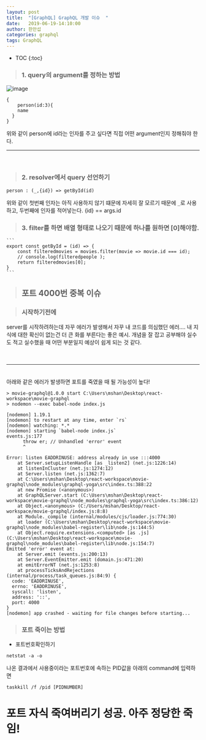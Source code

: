 ```yaml
---
layout: post
title:  "[GraphQL] GraphQL 개발 이슈  "
date:   2019-06-19-14:10:00
author: 한만섭
categories: graphql
tags: GraphQL
---
```


* TOC
{:toc}

> ### 1. query의 argument를 정하는 방법
![image](https://user-images.githubusercontent.com/46010705/59738578-b625e100-929c-11e9-88f4-e2ee76a3ddac.png)
```
{
	person(id:3){
    name
  }
}
```
위와 같이 person에 id라는 인자를 주고 싶다면 직접 어떤 argument인지 정해줘야 한다. 
　  

***

　  

> ### 2. resolver에서 query 선언하기 
	
  ```
  person : (_,{id}) => getById(id)
  ```
  위와 같이 첫번째 인자는 아직 사용하지 않기 떄문에 자세히 잘 모르기 때문에 `_`로 사용하고, 두번째에 인자를 적어넣는다. {id} == args.id


> ### 3. filter를 하면 배열 형태로 나오기 때문에 하나를 원하면 [0]해야함.
	
	```
	export const getById = (id) => {
	    const filteredmovies = movies.filter(movie => movie.id === id);
	    // console.log(filteredpeople );
	    return filteredmovies[0]; 
	}
	```


> ## 포트 4000번 중복 이슈 

> ### 시작하기전에
  server를 시작하려하는데 자꾸 에러가 발생해서 자꾸 내 코드를 의심했던 에러.... 내 지식에 대한 확신이 없는건 더 큰 화를 부른다는 좋은 예시. 
  개념을 잘 잡고 공부해야 실수도 적고 실수했을 때 어떤 부분일지 예상이 쉽게 되는 것 같다. 

　  
   
*** 

　  
아래와 같은 에러가 발생하면 포트를 죽였을 때 될 가능성이 높다!
```
> movie-graphql@1.0.0 start C:\Users\mshan\Desktop\react-workspace\movie-graphql
> nodemon --exec babel-node index.js

[nodemon] 1.19.1
[nodemon] to restart at any time, enter `rs`
[nodemon] watching: *.*
[nodemon] starting `babel-node index.js`
events.js:177
      throw er; // Unhandled 'error' event
      ^

Error: listen EADDRINUSE: address already in use :::4000
    at Server.setupListenHandle [as _listen2] (net.js:1226:14)
    at listenInCluster (net.js:1274:12)
    at Server.listen (net.js:1362:7)
    at C:\Users\mshan\Desktop\react-workspace\movie-graphql\node_modules\graphql-yoga\src\index.ts:388:22
    at new Promise (<anonymous>)
    at GraphQLServer.start (C:\Users\mshan\Desktop\react-workspace\movie-graphql\node_modules\graphql-yoga\src\index.ts:386:12)
    at Object.<anonymous> (C:/Users/mshan/Desktop/react-workspace/movie-graphql/index.js:8:8)
    at Module._compile (internal/modules/cjs/loader.js:774:30)
    at loader (C:\Users\mshan\Desktop\react-workspace\movie-graphql\node_modules\babel-register\lib\node.js:144:5)
    at Object.require.extensions.<computed> [as .js] (C:\Users\mshan\Desktop\react-workspace\movie-graphql\node_modules\babel-register\lib\node.js:154:7)
Emitted 'error' event at:
    at Server.emit (events.js:200:13)
    at Server.EventEmitter.emit (domain.js:471:20)
    at emitErrorNT (net.js:1253:8)
    at processTicksAndRejections (internal/process/task_queues.js:84:9) {
  code: 'EADDRINUSE',
  errno: 'EADDRINUSE',
  syscall: 'listen',
  address: '::',
  port: 4000
}
[nodemon] app crashed - waiting for file changes before starting...
```


> ### 포트 죽이는 방법

* 포트번호확인하기 
```
netstat -a -o
```

나온 결과에서 사용중이라는 포트번호에 속하는 PID값을 아래의 command에 입력하면 

```
taskkill /f /pid [PIDNUMBER]
```

# 포트 자식 죽여버리기 성공. 아주 정당한 죽임!
